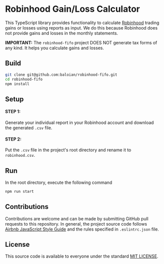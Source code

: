 # Robinhood Gain/Loss Calculator
This TypeScript library provides functionality to calculate [Robinhood](https://robinhood.com/)
trading gains or losses using reports as input. We do this because Robinhood does not provide
gains and losses in the monthly statements.

**IMPORTANT:** The `robinhood-fifo` project DOES NOT generate tax forms of any kind. It helps you calculate gains
and losses.


## Build
```bash
git clone git@github.com:baloian/robinhood-fifo.git
cd robinhood-fifo
npm install
```


## Setup
#### STEP 1:
Generate your individual report in your Robinhood account and download the generated `.csv` file.

#### STEP 2:
Put the `.csv` file in the project's root directory and rename it to `robinhood.csv`.


## Run
In the root directory, execute the following command
```bash
npm run start
```


## Contributions
Contributions are welcome and can be made by submitting GitHub pull requests
to this repository. In general, the project source code follows
[Airbnb JavaScript Style Guide](https://github.com/airbnb/javascript) and the
rules specified in `.eslintrc.json` file.


## License
This source code is available to everyone under the standard
[MIT LICENSE](https://github.com/baloian/alpaca-fifo/blob/master/LICENSE).
